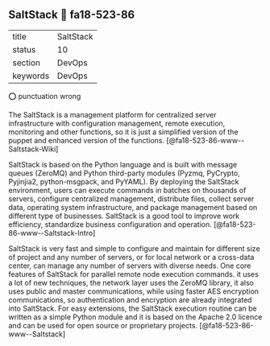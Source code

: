 ## SaltStack :wave: fa18-523-86



|          |               |
| -------- | ------------- |
| title    | SaltStack     | 
| status   | 10            |
| section  | DevOps        |
| keywords | DevOps        |

:o: punctuation wrong

The SaltStack is a management platform for centralized server infrastructure with configuration management, remote execution, monitoring and other functions, so it is just a simplified version of the puppet and enhanced version of the functions. [@fa18-523-86-www--Saltstack-Wiki]

SaltStack is based on the Python language and is built with message queues (ZeroMQ) and Python third-party modules (Pyzmq, PyCrypto, Pyjinjia2, python-msgpack, and PyYAML). By deploying the SaltStack environment, users can execute commands in batches on thousands of servers, configure centralized management, distribute files, collect server data, operating system infrastructure, and package management based on different type of businesses. SaltStack is a good tool to improve work efficiency, standardize business configuration and operation. [@fa18-523-86-www--Saltstack-Intro]

SaltStack is very fast and simple to configure and maintain for different size of project and any number of servers, or for local network or a cross-data center, can manage any number of servers with diverse needs. One core features of SaltStack for parallel remote node execution commands. it uses a lot of new techniques, the network layer uses the ZeroMQ library, it also uses public and master communications, while using faster AES encryption communications, so authentication and encryption are already integrated into SaltStack. For easy extensions, the SaltStack execution routine can be written as a simple Python module and it is based on the Apache 2.0 licence and can be used for open source or proprietary projects. [@fa18-523-86-www--Saltstack]
